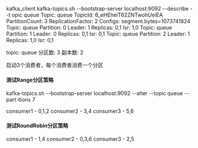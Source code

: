 kafka_client kafka-topics.sh --bootstrap-server localhost:9092 --describe --t
opic queue
Topic: queue	TopicId: 6_eHEheiT62ZNTwohUeiEA	PartitionCount: 3	ReplicationFactor: 2  	Configs: segment.bytes=1073741824
Topic: queue	Partition: 0	Leader: 1	Replicas: 0,1	Isr: 1,0
Topic: queue	Partition: 1	Leader: 0	Replicas: 0,1	Isr: 0,1
Topic: queue	Partition: 2	Leader: 1	Replicas: 1,0	Isr: 0,1



topic: queue
分区数: 3
副本数: 2

启动3个消费者，每个消费者消费一个分区


####  测试Range分区策略
kafka-topics.sh --bootstrap-server localhost:9092 --alter --topic queue --part
itions 7

consumer1 - 0,1,2
consumer2 - 3,4
consumer3 - 5,6

#### 测试RoundRobin分区策略
consumer1 - 1,4
consumer2 - 0,3,6
consumer3 - 2,5





